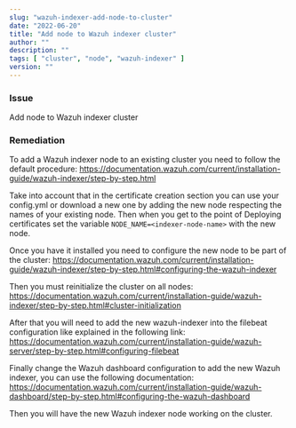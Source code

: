 ```yaml
---
slug: "wazuh-indexer-add-node-to-cluster"
date: "2022-06-20"
title: "Add node to Wazuh indexer cluster"
author: ""
description: ""
tags: [ "cluster", "node", "wazuh-indexer" ]
version: ""
---
```


### Issue

Add node to Wazuh indexer cluster

### Remediation

To add a Wazuh indexer node to an existing cluster you need to follow the default procedure:
https://documentation.wazuh.com/current/installation-guide/wazuh-indexer/step-by-step.html

Take into account that in the certificate creation section you can use your config.yml or download a new one by adding the new node respecting the names of your existing node. Then when you get to the point of Deploying certificates set the variable `NODE_NAME=<indexer-node-name>` with the new node.

Once you have it installed you need to configure the new node to be part of the cluster:
https://documentation.wazuh.com/current/installation-guide/wazuh-indexer/step-by-step.html#configuring-the-wazuh-indexer

Then you must reinitialize the cluster on all nodes:
https://documentation.wazuh.com/current/installation-guide/wazuh-indexer/step-by-step.html#cluster-initialization

After that you will need to add the new wazuh-indexer into the filebeat configuration like explained in the following link:
https://documentation.wazuh.com/current/installation-guide/wazuh-server/step-by-step.html#configuring-filebeat

Finally change the Wazuh dashboard configuration to add the new Wazuh indexer, you can use the following documentation:
https://documentation.wazuh.com/current/installation-guide/wazuh-dashboard/step-by-step.html#configuring-the-wazuh-dashboard

Then you will have the new Wazuh indexer node working on the cluster.
